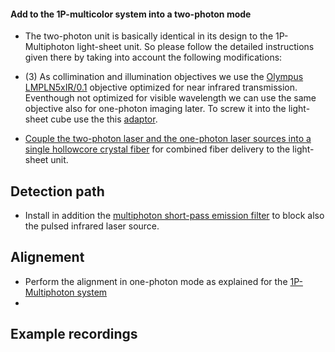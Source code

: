 #### Add to the 1P-multicolor system into a two-photon mode

* The two-photon unit is basically identical in its design to the 1P-Multiphoton light-sheet unit. So please follow the detailed instructions given there by taking into account the following modifications: 

* (3) As collimination and illumination objectives  we use the [Olympus LMPLN5xIR/0.1](https://www.olympus-lifescience.com/modules/pdfgen/pdfmaker/en_pdf-export_objectives.7efd53eb1e8b4d509bc1bbe2184a7e28/LMPLN5XIR.pdf?rev=1615725199) objective optimized for near infrared transmission. Eventhough not optimized for visible wavelength we can use the same objective also for one-photon imaging later. To screw it into the light-sheet cube use the this [adaptor](https://punchout.webdev02.thorlabs.com/thorproduct.cfm?partnumber=RMSA3).

* [Couple the two-photon laser and the one-photon laser sources into a single hollowcore crystal fiber](Fiber_coupling.md) for combined fiber delivery to the light-sheet unit. 


## Detection path
* Install in addition the [multiphoton short-pass emission filter](https://www.semrock.com/filterdetails.aspx?id=ff01-750/sp-25) to block also the pulsed infrared laser source.

## Alignement
* Perform the alignment in one-photon mode as explained for the [1P-Multiphoton system]()
* 

## Example recordings

